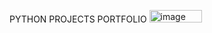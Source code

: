 PYTHON PROJECTS PORTFOLIO
<img width="84" height="20" alt="image" src="https://github.com/user-attachments/assets/180bd982-4de8-4965-b88e-37d8b6e1209f" />



